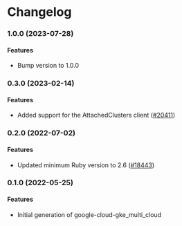 # Changelog

### 1.0.0 (2023-07-28)

#### Features

* Bump version to 1.0.0 

### 0.3.0 (2023-02-14)

#### Features

* Added support for the AttachedClusters client ([#20411](https://github.com/googleapis/google-cloud-ruby/issues/20411)) 

### 0.2.0 (2022-07-02)

#### Features

* Updated minimum Ruby version to 2.6 ([#18443](https://github.com/googleapis/google-cloud-ruby/issues/18443)) 

### 0.1.0 (2022-05-25)

#### Features

* Initial generation of google-cloud-gke_multi_cloud
